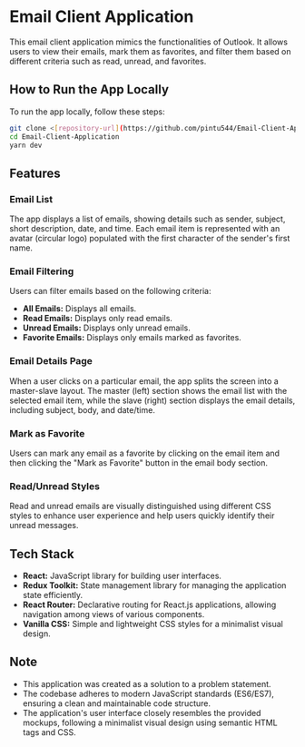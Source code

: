 # Email Client Application

This email client application mimics the functionalities of Outlook. It allows users to view their emails, mark them as favorites, and filter them based on different criteria such as read, unread, and favorites.

## How to Run the App Locally

To run the app locally, follow these steps:

```bash
git clone <[repository-url](https://github.com/pintu544/Email-Client-Application)>
cd Email-Client-Application
yarn dev
```

## Features

### Email List

The app displays a list of emails, showing details such as sender, subject, short description, date, and time. Each email item is represented with an avatar (circular logo) populated with the first character of the sender's first name.

### Email Filtering

Users can filter emails based on the following criteria:

- **All Emails:** Displays all emails.
- **Read Emails:** Displays only read emails.
- **Unread Emails:** Displays only unread emails.
- **Favorite Emails:** Displays only emails marked as favorites.

### Email Details Page

When a user clicks on a particular email, the app splits the screen into a master-slave layout. The master (left) section shows the email list with the selected email item, while the slave (right) section displays the email details, including subject, body, and date/time.

### Mark as Favorite

Users can mark any email as a favorite by clicking on the email item and then clicking the "Mark as Favorite" button in the email body section.

### Read/Unread Styles

Read and unread emails are visually distinguished using different CSS styles to enhance user experience and help users quickly identify their unread messages.

## Tech Stack

- **React:** JavaScript library for building user interfaces.
- **Redux Toolkit:** State management library for managing the application state efficiently.
- **React Router:** Declarative routing for React.js applications, allowing navigation among views of various components.
- **Vanilla CSS:** Simple and lightweight CSS styles for a minimalist visual design.

## Note

- This application was created as a solution to a problem statement.
- The codebase adheres to modern JavaScript standards (ES6/ES7), ensuring a clean and maintainable code structure.
- The application's user interface closely resembles the provided mockups, following a minimalist visual design using semantic HTML tags and CSS.

